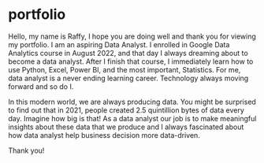 # portfolio
Hello, my name is Raffy, I hope you are doing well and thank you for viewing my portfolio. I am an aspiring Data Analyst. I enrolled in Google Data Analytics course in August 2022, and that day I always dreaming about to become a data analyst. After I finish that course, I immediately learn how to use Python, Excel, Power BI, and the most important, Statistics. For me, data analyst is a never ending learning career. Technology always moving forward and so do I.

In this modern world, we are always producing data. You might be surprised to find out that in 2021, people created 2.5 quintillion bytes of data every day. Imagine how big is that! As a data analyst our job is to make meaningful insights about these data that we produce and I always fascinated about how data analyst help business decision more data-driven.

Thank you!
